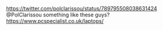https://twitter.com/polclarissou/status/789795508038631424 @PolClarissou something like these guys? https://www.pcspecialist.co.uk/laptops/